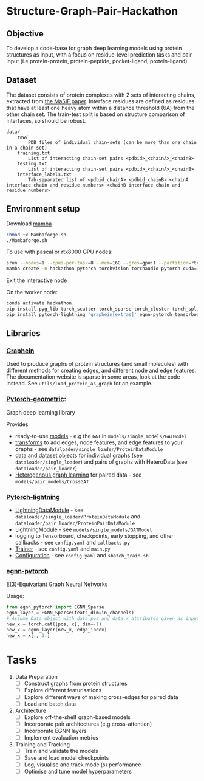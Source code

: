# Structure-Graph-Pair-Hackathon

## Objective
To develop a code-base for graph deep learning models using protein structures as input, with a focus on residue-level prediction tasks and pair input (i.e protein-protein, protein-peptide, pocket-ligand, protein-ligand). 

## Dataset

The dataset consists of protein complexes with 2 sets of interacting chains, extracted from [the MaSIF paper](https://www.nature.com/articles/s41592-019-0666-6). Interface residues are defined as residues that have at least one heavy atom within a distance threshold (6A) from the other chain set. The train-test split is based on structure comparison of interfaces, so should be robust.

```
data/
    raw/
        PDB files of individual chain-sets (can be more than one chain in a chain-set)
    training.txt
        List of interacting chain-set pairs <pdbid>_<chainA>_<chainB>
    testing.txt
        List of interacting chain-set pairs <pdbid>_<chainA>_<chainB>
    interface_labels.txt
        Tab-separated list of <pdbid_chainA> <pdbid_chainB> <chainA interface chain and residue numbers> <chainB interface chain and residue numbers>
```

## Environment setup
Download [mamba](https://github.com/conda-forge/miniforge#mambaforge)

```sh
chmod +x Mambaforge.sh
./Mambaforge.sh
```

To use with pascal or rtx8000 GPU nodes:
```sh
srun --nodes=1 --cpus-per-task=8 --mem=16G --gres=gpu:1 --partition=rtx8000,pascal --pty bash
mamba create -n hackathon pytorch torchvision torchaudio pytorch-cuda=11.7 pyg -c pytorch -c nvidia -c pyg
```
Exit the interactive node

On the worker node:
```sh
conda activate hackathon
pip install pyg_lib torch_scatter torch_sparse torch_cluster torch_spline_conv -f https://data.pyg.org/whl/torch-2.0.0+cu117.html
pip install pytorch-lightning 'graphein[extras]' egnn-pytorch tensorboard 'jsonargparse[signatures]'
```

## Libraries

### [Graphein](https://github.com/a-r-j/graphein)
Used to produce graphs of protein structures (and small molecules) with different methods for creating edges, and different node and edge features. The documentation website is sparse in some areas, look at the code instead. See `utils/load_protein_as_graph` for an example.


### [Pytorch-geometric](https://pytorch-geometric.readthedocs.io/en/latest/index.html): 
Graph deep learning library

Provides 
- ready-to-use [models](https://pytorch-geometric.readthedocs.io/en/latest/modules/nn.html#models) - e.g the `GAT` in `models/single_models/GATModel` 
- [transforms](https://pytorch-geometric.readthedocs.io/en/latest/modules/transforms.html#graph-transforms) to add edges, node features, and edge features to your graphs - see `dataloader/single_loader/ProteinDataModule`
- [data and dataset](https://pytorch-geometric.readthedocs.io/en/latest/modules/data.html) objects for individual graphs (see `dataloader/single_loader`) and pairs of graphs with HeteroData (see `dataloader/pair_loader`)
- [Heterogenous graph learning](https://pytorch-geometric.readthedocs.io/en/latest/tutorial/heterogeneous.html) for paired data - see `models/pair_models/CrossGAT`

### [Pytorch-lightning](https://lightning.ai/docs/pytorch/latest/)
- [LightningDataModule](https://lightning.ai/docs/pytorch/latest/api/lightning.pytorch.core.LightningDataModule.html?highlight=lightningdatamodule#lightning.pytorch.core.LightningDataModule) - see `dataloader/single_loader/ProteinDataModule` and `dataloader/pair_loader/ProteinPairDataModule`
- [LightningModule](https://lightning.ai/docs/pytorch/latest/common/lightning_module.html) - see `models/single_models/GATModel`
- logging to Tensorboard, checkpoints, early stopping, and other callbacks - see `config.yaml` and `callbacks.py`
- [Trainer](https://lightning.ai/docs/pytorch/latest/common/trainer.html) - see `config.yaml` and `main.py`
- [Configuration](https://lightning.ai/docs/pytorch/stable/cli/lightning_cli.html) - see `config.yaml` and `sbatch_train.sh`

### [egnn-pytorch](https://github.com/lucidrains/egnn-pytorch)
E(3)-Equivariant Graph Neural Networks

Usage:
```python
from egnn_pytorch import EGNN_Sparse
egnn_layer = EGNN_Sparse(feats_dim=in_channels)
# Assume Data object with data.pos and data.x attributes given as input to `forward` function
new_x = torch.cat([pos, x], dim=-1)
new_x = egnn_layer(new_x, edge_index)
new_x = x[:, 3:]
```

# Tasks

1. Data Preparation
   - [ ] Construct graphs from protein structures
   - [ ] Explore different featurisations
   - [ ] Explore different ways of making cross-edges for paired data
   - [ ] Load and batch data

2. Architecture
   - [ ] Explore off-the-shelf graph-based models
   - [ ] Incorporate pair architectures (e.g cross-attention)
   - [ ] Incorporate EGNN layers
   - [ ] Implement evaluation metrics

3. Training and Tracking
   - [ ] Train and validate the models
   - [ ] Save and load model checkpoints
   - [ ] Log, visualise and track model(s) performance
   - [ ] Optimise and tune model hyperparameters
